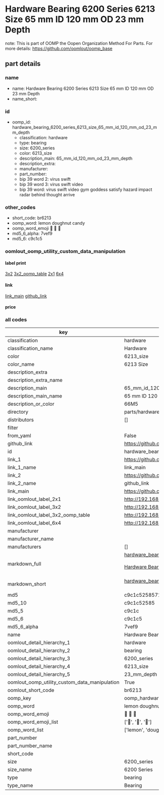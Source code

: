 # Hardware Bearing 6200 Series 6213 Size 65 mm ID 120 mm OD 23 mm Depth  

note: This is part of OOMP the Oopen Organization Method For Parts. For more details: https://github.com/oomlout/oomp_base

##  part details





### name
* name: Hardware Bearing 6200 Series 6213 Size 65 mm ID 120 mm OD 23 mm Depth
* name_short: 
### id
* oomp_id: hardware_bearing_6200_series_6213_size_65_mm_id_120_mm_od_23_mm_depth
  * classification: hardware
  * type: bearing
  * size: 6200_series
  * color: 6213_size
  * description_main: 65_mm_id_120_mm_od_23_mm_depth
  * description_extra: 
  * manufacturer: 
  * part_number: 
  * bip 39 word 2: virus swift
  * bip 39 word 3: virus swift video
  * bip 39 word: virus swift video gym goddess satisfy hazard impact radar behind thought arrive

### other_codes
* short_code: br6213
* oomp_word: lemon doughnut candy
* oomp_word_emoji :lemon: :doughnut: :candy:
* md5_6_alpha: 7vef9
* md5_6: c9c1c5






### oomlout_oomp_utility_custom_data_manipulation
#### label print
[3x2](http://192.168.1.245:1112/?label=oomp%207vef9)
[3x2_oomp_table](http://192.168.1.107:1112/?label=oomp%207vef9)
[2x1](http://192.168.1.242:1112/?label=oomp%207vef9)
[6x4](http://192.168.1.55:1112/?label=oomp%207vef9)    

#### link

[link_main](https://github.com/oomlout/oomlout_oomp_current_version_messy/tree/main/parts/hardware_bearing_6200_series_6213_size_65_mm_id_120_mm_od_23_mm_depth) [github_link](https://github.com/oomlout/oomlout_oomp_part_src/tree/main/parts/hardware_bearing_6200_series_6213_size_65_mm_id_120_mm_od_23_mm_depth)                             

#### price







### all codes 
| key | value |  
| --- | --- |  
| classification | hardware |  
| classification_name | Hardware |  
| color | 6213_size |  
| color_name | 6213 Size |  
| description_extra |  |  
| description_extra_name |  |  
| description_main | 65_mm_id_120_mm_od_23_mm_depth |  
| description_main_name | 65 mm ID 120 mm OD 23 mm Depth |  
| description_or_color | 66M5 |  
| directory | parts/hardware_bearing_6200_series_6213_size_65_mm_id_120_mm_od_23_mm_depth |  
| distributors | [] |  
| filter |  |  
| from_yaml | False |  
| github_link | https://github.com/oomlout/oomlout_oomp_part_src/tree/main/parts/hardware_bearing_6200_series_6213_size_65_mm_id_120_mm_od_23_mm_depth |  
| id | hardware_bearing_6200_series_6213_size_65_mm_id_120_mm_od_23_mm_depth |  
| link_1 | https://github.com/oomlout/oomlout_oomp_current_version_messy/tree/main/parts/hardware_bearing_6200_series_6213_size_65_mm_id_120_mm_od_23_mm_depth |  
| link_1_name | link_main |  
| link_2 | https://github.com/oomlout/oomlout_oomp_part_src/tree/main/parts/hardware_bearing_6200_series_6213_size_65_mm_id_120_mm_od_23_mm_depth |  
| link_2_name | github_link |  
| link_main | https://github.com/oomlout/oomlout_oomp_current_version_messy/tree/main/parts/hardware_bearing_6200_series_6213_size_65_mm_id_120_mm_od_23_mm_depth |  
| link_oomlout_label_2x1 | http://192.168.1.242:1112/?label=oomp%207vef9 |  
| link_oomlout_label_3x2 | http://192.168.1.245:1112/?label=oomp%207vef9 |  
| link_oomlout_label_3x2_oomp_table | http://192.168.1.107:1112/?label=oomp%207vef9 |  
| link_oomlout_label_6x4 | http://192.168.1.55:1112/?label=oomp%207vef9 |  
| manufacturer |  |  
| manufacturer_name |  |  
| manufacturers | [] |  
| markdown_full | [hardware_bearing_6200_series_6213_size_65_mm_id_120_mm_od_23_mm_depth](https://github.com/oomlout/oomlout_oomp_current_version_messy/tree/main/parts/hardware_bearing_6200_series_6213_size_65_mm_id_120_mm_od_23_mm_depth)<br>[](https://github.com/oomlout/oomlout_oomp_current_version_messy/tree/main/parts/hardware_bearing_6200_series_6213_size_65_mm_id_120_mm_od_23_mm_depth)<br>[Hardware Bearing 6200 Series 6213 Size 65 Mm Id 120 Mm Od 23 Mm Depth](https://github.com/oomlout/oomlout_oomp_current_version_messy/tree/main/parts/hardware_bearing_6200_series_6213_size_65_mm_id_120_mm_od_23_mm_depth)<br><br> |  
| markdown_short | [hardware_bearing_6200_series_6213_size_65_mm_id_120_mm_od_23_mm_depth](https://github.com/oomlout/oomlout_oomp_current_version_messy/tree/main/parts/hardware_bearing_6200_series_6213_size_65_mm_id_120_mm_od_23_mm_depth)<br><br> |  
| md5 | c9c1c5258571cd3efd321681e7b6f7a4 |  
| md5_10 | c9c1c52585 |  
| md5_5 | c9c1c |  
| md5_6 | c9c1c5 |  
| md5_6_alpha | 7vef9 |  
| name | Hardware Bearing 6200 Series 6213 Size 65 mm ID 120 mm OD 23 mm Depth |  
| oomlout_detail_hierarchy_1 | hardware |  
| oomlout_detail_hierarchy_2 | bearing |  
| oomlout_detail_hierarchy_3 | 6200_series |  
| oomlout_detail_hierarchy_4 | 6213_size |  
| oomlout_detail_hierarchy_5 | 23_mm_depth |  
| oomlout_oomp_utility_custom_data_manipulation | True |  
| oomlout_short_code | br6213 |  
| oomp_key | oomp_hardware_bearing_6200_series_6213_size_65_mm_id_120_mm_od_23_mm_depth |  
| oomp_word | lemon doughnut candy |  
| oomp_word_emoji | :lemon: :doughnut: :candy: |  
| oomp_word_emoji_list | [':lemon:', ':doughnut:', ':candy:'] |  
| oomp_word_list | ['lemon', 'doughnut', 'candy'] |  
| part_number |  |  
| part_number_name |  |  
| short_code |  |  
| size | 6200_series |  
| size_name | 6200 Series |  
| type | bearing |  
| type_name | Bearing |  

